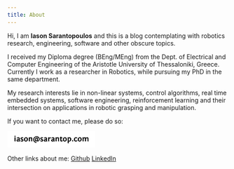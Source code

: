 ```yaml
---
title: About
---
```


Hi, I am **Iason Sarantopoulos** and this is a blog contemplating with robotics
research, engineering, software and other obscure topics.

I received my Diploma degree (BEng/MEng) from the Dept. of Electrical and
Computer Engineering of the Aristotle University of Thessaloniki, Greece.
Currently I work as a researcher in Robotics, while pursuing my PhD in the same
department.

My research interests lie in non-linear systems, control algorithms, real time
embedded systems, software engineering, reinforcement learning and their
intersection on applications in robotic grasping and manipulation.

If you want to contact me, please do so:

[![Email](assets/email.png)](mailto:iason@sarantop.com)

Other links about me:
[Github](http://github.com/isaran)
[LinkedIn](https://www.linkedin.com/in/iasons)
